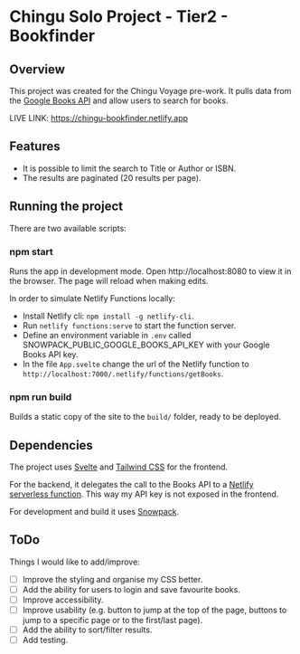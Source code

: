 # Chingu Solo Project - Tier2 - Bookfinder

## Overview

This project was created for the Chingu Voyage pre-work.
It pulls data from the [Google Books API](https://developers.google.com/books) and allow users to search for books.

LIVE LINK: https://chingu-bookfinder.netlify.app

## Features

- It is possible to limit the search to Title or Author or ISBN.
- The results are paginated (20 results per page).

## Running the project

There are two available scripts:

### npm start

Runs the app in development mode.
Open http://localhost:8080 to view it in the browser.
The page will reload when making edits.

In order to simulate Netlify Functions locally:

- Install Netlify cli: `npm install -g netlify-cli`.
- Run `netlify functions:serve` to start the function server.
- Define an environment variable in `.env` called SNOWPACK_PUBLIC_GOOGLE_BOOKS_API_KEY with your Google Books API key.
- In the file `App.svelte` change the url of the Netlify function to `http://localhost:7000/.netlify/functions/getBooks`.

### npm run build

Builds a static copy of the site to the `build/` folder, ready to be deployed.

## Dependencies

The project uses [Svelte](https://svelte.dev/) and [Tailwind CSS](https://tailwindcss.com/) for the frontend.

For the backend, it delegates the call to the Books API to a [Netlify serverless function](https://www.netlify.com/products/functions/). This way my API key is not exposed in the frontend.

For development and build it uses [Snowpack](https://www.snowpack.dev/).

## ToDo

Things I would like to add/improve:

- [ ] Improve the styling and organise my CSS better.
- [ ] Add the ability for users to login and save favourite books.
- [ ] Improve accessibility.
- [ ] Improve usability (e.g. button to jump at the top of the page, buttons to jump to a specific page or to the first/last page).
- [ ] Add the ability to sort/filter results.
- [ ] Add testing.
